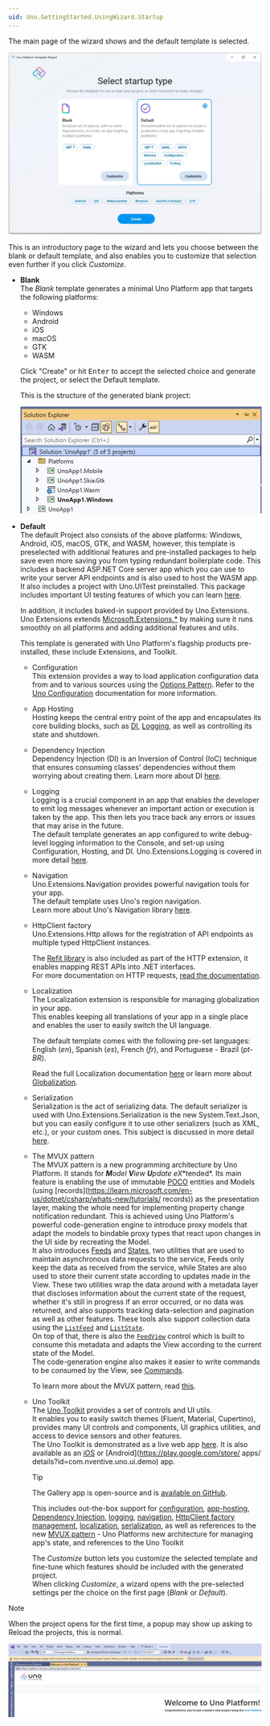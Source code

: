 ```yaml
---
uid: Uno.GettingStarted.UsingWizard.Startup
---
```


The main page of the wizard shows and the default template is selected.

![](assets/intro.jpg)

This is an introductory page to the wizard and lets you choose between the blank or default template, and also enables you to customize that selection even further if you click *Customize*.

- **Blank**  
    The *Blank* template generates a minimal Uno Platform app that targets the following platforms:  
    - Windows
    - Android
    - iOS
    - macOS
    - GTK
    - WASM

    Click "Create" or hit <kbd>Enter</kbd> to accept the selected choice and generate the project, or select the Default template.

    This is the structure of the generated blank project:

    ![](assets/blank-project-structure.jpg)    

- **Default**  
    The default Project also consists of the above platforms: Windows, Android, iOS, macOS, GTK, and WASM, however, this template is preselected with additional features and pre-installed packages to help save even more saving you from typing redundant boilerplate code.
    This includes a backend ASP.NET Core server app which you can use to write your server API endpoints and is also used to host the WASM app.  
    It also includes a project with Uno.UITest preinstalled. This package includes important UI testing features of which you can learn [here](xref:Uno.UITest.GetStarted).  

    In addition, it includes baked-in support provided by Uno.Extensions. Uno Extensions extends [Microsoft.Extensions.*](https://learn.microsoft.com/en-us/dotnet/standard/runtime-libraries-overview#extensions-to-the-runtime-libraries) by making sure it runs smoothly on all platforms and adding additional features and utils.

    This template is generated with Uno Platform's flagship products pre-installed, these include Extensions, and Toolkit.

    - Configuration  
        This extension provides a way to load application configuration data from and to various sources using the [Options Pattern](https://learn.microsoft.com/en-us/dotnet/core/extensions/options).
        Refer to the [Uno Configuration](xref:Overview.Configuration) documentation for more information.

    - App Hosting  
        Hosting keeps the central entry point of the app and encapsulates its core building blocks, such as [DI](#dependency-injection), [Logging](#logging), as well as controlling its state and shutdown.

    - Dependency Injection  
        Dependency Injection (DI) is an Inversion of Control (IoC) technique that ensures consuming classes' dependencies without them worrying about creating them.
        Learn more about DI [here](xref:Overview.DependencyInjection).

    - Logging  
        Logging is a crucial component in an app that enables the developer to emit log messages whenever an important action or execution is taken by the app. This then lets you trace back any errors or issues that may arise in the future.  
        The default template generates an app configured to write debug-level logging information to the Console, and set-up using Configuration, Hosting, and DI.
        Uno.Extensions.Logging is covered in more detail [here](xref:Overview.Logging).

    - Navigation  
        Uno.Extensions.Navigation provides powerful navigation tools for your app.  
        The default template uses Uno's region navigation.  
        Learn more about Uno's Navigation library [here](xref:Overview.Navigation).

    - HttpClient factory  
        Uno.Extensions.Http allows for the registration of API endpoints as multiple typed HttpClient instances.

        The [Refit library](https://github.com/reactiveui/refit) is also included as part of the HTTP extension, it enables mapping REST APIs into .NET interfaces.  
        For more documentation on HTTP requests, [read the documentation](xref:Overview.Http).  

    - Localization  
        The Localization extension is responsible for managing globalization in your app.  
        This enables keeping all translations of your app in a single place and enables the user to easily switch the UI language.

        The default template comes with the following pre-set languages: English (*en*), Spanish (*es*), French (*fr*), and Portuguese - Brazil (*pt-BR*).

        Read the full Localization documentation [here](xref:Overview.Localization) or learn more about [Globalization](https://learn.microsoft.com/en-us/dotnet/core/extensions/globalization).    

    - Serialization  
        Serialization is the act of serializing data. The default serializer is used with Uno.Extensions.Serialization is the new System.Text.Json, but you can easily configure it to use other serializers (such as XML, etc.), or your custom ones.
        This subject is discussed in more detail [here](xref:Overview.Serialization).

    - The MVUX pattern  
        The MVUX pattern is a new programming architecture by Uno Platform. It stands for ***M**odel **V**iew **U**pdate e**X**tended*.
        Its main feature is enabling the use of immutable [POCO](https://en.wikipedia.org/wiki/Plain_old_CLR_object) entities and Models (using [records](https://learn.microsoft.com/en-us/dotnet/csharp/whats-new/tutorials/ records))  as the presentation layer, making the whole need for implementing property change notification redundant.
        This is achieved using Uno Platform's powerful code-generation engine to introduce proxy models that adapt the models to bindable proxy types that react upon changes in the UI side by recreating the Model.  
        It also introduces [Feeds](xref:Overview.Mvux.Feeds) and [States](xref:Overview.Mvux.States), two utilities that are used to maintain asynchronous data requests to the service, Feeds only keep the data as received from the service, while States are also used to store their current state according to updates made in the View. These two utilities wrap the data around with a metadata layer that discloses information about the current state of the request, whether it's still in progress if an error occurred, or no data was returned, and also supports tracking data-selection and pagination as well as other features. These tools also support collection data using the [`ListFeed`](xref:Overview.Mvux.ListFeeds) and [`ListState`](xref:Overview.Mvux.ListStates).  
        On top of that, there is also the [`FeedView`](xref:Overview.Mvux.FeedView) control which is built to consume this metadata and adapts the View according to the current state of the Model.  
        The code-generation engine also makes it easier to write commands to be consumed by the View, see [Commands](xref:Overview.Mvux.Advanced.Commands).

        To learn more about the MVUX pattern, read [this](xref:Overview.Mvux.Overview).

    - Uno Toolkit  
        The [Uno Toolkit](https://platform.uno/uno-toolkit) provides a set of controls and UI utils.  
        It enables you to easily switch themes (Fluent, Material, Cupertino), provides many UI controls and components, UI graphics utilities, and access to device sensors and other features.  
        The Uno Toolkit is demonstrated as a live web app [here](https://gallery.platform.uno/). It is also available as an [iOS](https://apps.apple.com/us/app/uno-gallery/id1380984680) or [Android](https://play.google.com/store/ apps/  details?id=com.nventive.uno.ui.demo) app.

        > [!TIP]  
        > The Gallery app is open-source and is [available on GitHub](https://github.com/unoplatform/uno.gallery).

        This includes out-the-box support for [configuration](xref:Overview.Configuration), [app-hosting](xref:Overview.Hosting), [Dependency Injection](xref:Overview.DependencyInjection), [logging](xref:Overview.Logging), [navigation](xref:Overview.Navigation), [HttpClient factory management](xref:Overview.Http), [localization](xref:Overview.Localization), [serialization](xref:Overview.Serialization), as well as references to the new [MVUX pattern](xref:Overview.Mvux.Overview) - Uno Platforms new architecture for managing app's state, and references to the Uno Toolkit 
                    
        The *Customize* button lets you customize the selected template and fine-tune which features should be included with the generated project.  
        When clicking *Customize*, a wizard opens with the pre-selected settings per the choice on the first page (*Blank* or *Default*).

> [!NOTE]  
> When the project opens for the first time, a popup may show up asking to Reload the projects, this is normal.
>
> ![](assets/reload-projects.jpg)
